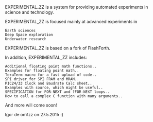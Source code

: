 EXPERIMENTAL_ZZ is a system for providing automated experiments in science and technology.

EXPERIMENTAL_ZZ is focused mainly at advanced experiments in

	Earth sciences
	Deep Space exploration
	Underwater research

EXPERIMENTAL_ZZ is based on a fork of FlashForth.

In addition, EXPERIMENTAL_ZZ includes:

	Additional floating point math functions..
	Examples for floating point math..
	TeraTerm macro for a fast upload of code..
	SPI driver for SPI FRAM and MRAM..
	PIC24/33 Clock and Baudrate Calc sheet..
	Examples with source, which might be useful..
	SPECIFICATION for FOR-NEXT and ?FOR-NEXT loops..
	How to call a complex C function with many arguments..

And more will come soon!

Igor de om1zz on 27.5.2015 :)


